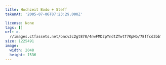 ```yaml
---
title: Hochzeit Bodo + Steff
takenAt: '2005-07-06T07:23:29.000Z'

license: None
tags: []
url: >-
  //images.ctfassets.net/bncv3c2gt878/4nwFMD2pYndtZTwtT7KpHb/78ffcd2bbf250dd245c1dfc37f8ade3f/hochzeit-bodo--steff_4560370840_o
size: 1225491
image:
  width: 2048
  height: 1536
---
```

